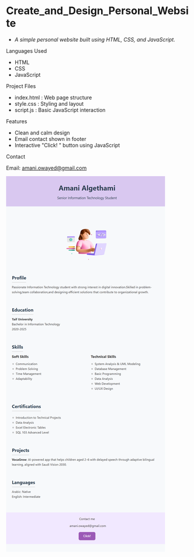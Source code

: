 # Create_and_Design_Personal_Website
* *A simple personal website built using HTML, CSS, and JavaScript.* 

 Languages Used
- HTML
- CSS 
- JavaScript

 Project Files
- index.html : Web page structure  
- style.css : Styling and layout  
- script.js : Basic JavaScript interaction

 Features
- Clean and calm design  
- Email contact shown in footer  
- Interactive "Click! " button using JavaScript

Contact

Email: amani.owayed@gmail.com

![Website Screenshot](https://github.com/amani4848/Create_and_Design_Personal_Website/blob/5e7d25c0e9b727dc396307cbcb11bbb09f9ec2cd/Screenshot_website.png)
